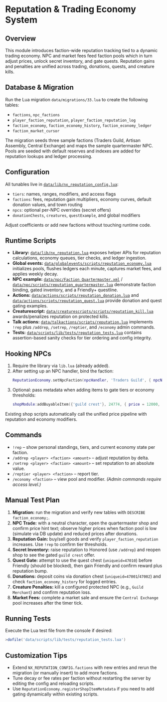 # Reputation & Trading Economy System

## Overview
This module introduces faction-wide reputation tracking tied to a dynamic trading economy. NPC and market fees feed faction pools which in turn adjust prices, unlock secret inventory, and gate quests. Reputation gains and penalties are unified across trading, donations, quests, and creature kills.

## Database & Migration
Run the Lua migration `data/migrations/33.lua` to create the following tables:

- `factions`, `npc_factions`
- `player_faction_reputation`, `player_faction_reputation_log`
- `faction_economy`, `faction_economy_history`, `faction_economy_ledger`
- `faction_market_cursor`

The migration seeds three sample factions (Traders Guild, Artisan Assembly, Central Exchange) and maps the sample quartermaster NPC. Pools are seeded with default reserves and indexes are added for reputation lookups and ledger processing.

## Configuration
All tunables live in [`data/lib/nx_reputation_config.lua`](../../data/lib/nx_reputation_config.lua):

- `tiers`: names, ranges, modifiers, and access flags
- `factions`: fees, reputation gain multipliers, economy curves, default donation values, and town routing
- `npcs`: optional per-NPC overrides (secret offers)
- `donationChests`, `creatures`, `questExample`, and global modifiers

Adjust coefficients or add new factions without touching runtime code.

## Runtime Scripts
- **Library:** [`data/lib/nx_reputation.lua`](../../data/lib/nx_reputation.lua) exposes helper APIs for reputation calculations, economy queues, tier checks, and ledger ingestion.
- **Global events:** [`data/globalevents/scripts/reputation_economy.lua`](../../data/globalevents/scripts/reputation_economy.lua) initializes pools, flushes ledgers each minute, captures market fees, and applies weekly decay.
- **NPC example:** [`data/npc/Faction Quartermaster.xml`](../../data/npc/Faction%20Quartermaster.xml) / [`data/npc/scripts/reputation_quartermaster.lua`](../../data/npc/scripts/reputation_quartermaster.lua) demonstrate faction binding, gated inventory, and a Friendly+ questline.
- **Actions:** [`data/actions/scripts/reputation_donation.lua`](../../data/actions/scripts/reputation_donation.lua) and [`data/actions/scripts/reputation_quest.lua`](../../data/actions/scripts/reputation_quest.lua) provide donation and quest gating examples.
- **Creaturescript:** [`data/creaturescripts/scripts/reputation_kill.lua`](../../data/creaturescripts/scripts/reputation_kill.lua) awards/penalizes reputation on protected kills.
- **Talk actions:** [`data/talkactions/scripts/reputation.lua`](../../data/talkactions/scripts/reputation.lua) implements `!rep` plus `/addrep`, `/setrep`, `/reptier`, and `/economy` admin commands.
- **Tests:** [`data/scripts/lib/tests/reputation_tests.lua`](../../data/scripts/lib/tests/reputation_tests.lua) contains assertion-based sanity checks for tier ordering and config integrity.

## Hooking NPCs
1. Require the library via `lib.lua` (already added).
2. After setting up an NPC handler, bind the faction:
   ```lua
   ReputationEconomy.setNpcFaction(npcHandler, 'Traders Guild', { npcName = 'Merchant Name' })
   ```
3. Optional: pass metadata when adding items to gate tiers or economy thresholds:
   ```lua
   shopModule:addBuyableItem({'guild crest'}, 24774, { price = 12000, meta = { minTier = 'Honored', economyMin = 100000 } })
   ```
Existing shop scripts automatically call the unified price pipeline with reputation and economy modifiers.

## Commands
- `!rep` – show personal standings, tiers, and current economy state per faction.
- `/addrep <player> <faction> <amount>` – adjust reputation by delta.
- `/setrep <player> <faction> <amount>` – set reputation to an absolute value.
- `/reptier <player> <faction>` – report tier.
- `/economy <faction>` – view pool and modifier. *(Admin commands require access level.)*

## Manual Test Plan
1. **Migration:** run the migration and verify new tables with `DESCRIBE faction_economy;`.
2. **NPC Trade:** with a neutral character, open the quartermaster shop and confirm price hint text; observe higher prices when faction pool is low (simulate via DB update) and reduced prices after donations.
3. **Reputation Gain:** buy/sell goods and verify `player_faction_reputation` increases. Use `!rep` to confirm tier thresholds.
4. **Secret Inventory:** raise reputation to Honored (use `/addrep`) and reopen shop to see the gated `guild crest` offer.
5. **Quest Gate:** attempt to use the quest chest (`uniqueid=47010`) before Friendly (should be blocked), then gain Friendly and confirm reward plus reputation bump.
6. **Donations:** deposit coins via donation chest (`uniqueid=47001`/`47002`) and check `faction_economy_history` for logged entries.
7. **Creature Penalties:** kill a configured protected NPC (e.g., `Guild Merchant`) and confirm reputation loss.
8. **Market Fees:** complete a market sale and ensure the `Central Exchange` pool increases after the timer tick.

## Running Tests
Execute the Lua test file from the console if desired:
```lua
>dofile('data/scripts/lib/tests/reputation_tests.lua')
```

## Customization Tips
- Extend `NX_REPUTATION_CONFIG.factions` with new entries and rerun the migration (or manually insert) to add more factions.
- Tune decay or fee rates per faction without restarting the server by editing the config and reloading scripts.
- Use `ReputationEconomy.registerShopItemMetadata` if you need to add gating dynamically within existing scripts.
